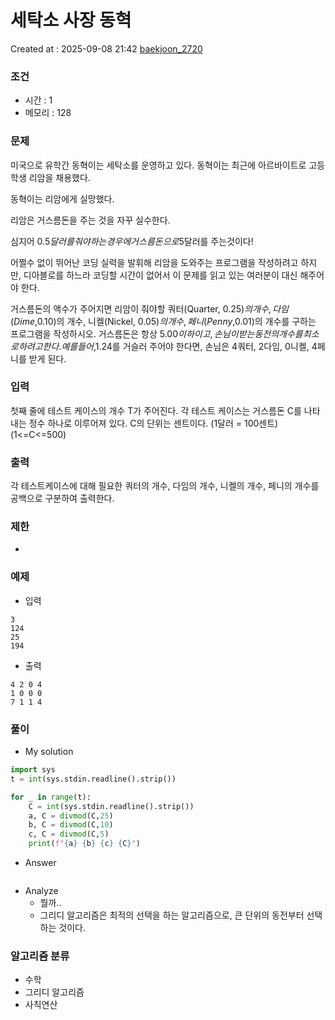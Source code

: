 # 세탁소 사장 동혁
Created at : 2025-09-08 21:42
[baekjoon_2720](https://www.acmicpc.net/problem/2720)
### 조건
- 시간 : 1
- 메모리 : 128
### 문제
미국으로 유학간 동혁이는 세탁소를 운영하고 있다. 동혁이는 최근에 아르바이트로 고등학생 리암을 채용했다.

동혁이는 리암에게 실망했다.

리암은 거스름돈을 주는 것을 자꾸 실수한다.

심지어 $0.5달러를 줘야하는 경우에 거스름돈으로 $5달러를 주는것이다!

어쩔수 없이 뛰어난 코딩 실력을 발휘해 리암을 도와주는 프로그램을 작성하려고 하지만, 디아블로를 하느라 코딩할 시간이 없어서 이 문제를 읽고 있는 여러분이 대신 해주어야 한다.

거스름돈의 액수가 주어지면 리암이 줘야할 쿼터(Quarter, $0.25)의 개수, 다임(Dime, $0.10)의 개수, 니켈(Nickel, $0.05)의 개수, 페니(Penny, $0.01)의 개수를 구하는 프로그램을 작성하시오. 거스름돈은 항상 $5.00 이하이고, 손님이 받는 동전의 개수를 최소로 하려고 한다. 예를 들어, $1.24를 거슬러 주어야 한다면, 손님은 4쿼터, 2다임, 0니켈, 4페니를 받게 된다.
### 입력
첫째 줄에 테스트 케이스의 개수 T가 주어진다. 각 테스트 케이스는 거스름돈 C를 나타내는 정수 하나로 이루어져 있다. C의 단위는 센트이다. (1달러 = 100센트) (1<=C<=500)
### 출력
각 테스트케이스에 대해 필요한 쿼터의 개수, 다임의 개수, 니켈의 개수, 페니의 개수를 공백으로 구분하여 출력한다.
### 제한
- 
### 예제
- 입력
```
3
124
25
194
```
- 출력
```
4 2 0 4
1 0 0 0
7 1 1 4
``` 

### 풀이
- My solution
```python
import sys
t = int(sys.stdin.readline().strip())

for _ in range(t):
    C = int(sys.stdin.readline().strip())
    a, C = divmod(C,25)
    b, C = divmod(C,10)
    c, C = divmod(C,5)
    print(f"{a} {b} {c} {C}")
```

- Answer
```python

```

- Analyze
	- 뭘까..
	- 그리디 알고리즘은 최적의 선택을 하는 알고리즘으로, 큰 단위의 동전부터 선택하는 것이다.
### 알고리즘 분류
- 수학
- 그리디 알고리즘
- 사칙연산